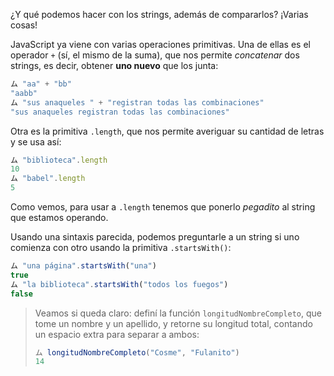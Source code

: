 ¿Y qué podemos hacer con los strings, además de compararlos? ¡Varias cosas!

JavaScript ya viene con varias operaciones primitivas. Una de ellas es el operador `+` (sí, el mismo de la suma), que nos permite _concatenar_ dos strings, es decir, obtener **uno nuevo** que los junta:

```javascript
ム "aa" + "bb"
"aabb"
ム "sus anaqueles " + "registran todas las combinaciones"
"sus anaqueles registran todas las combinaciones"
```

Otra es la primitiva `.length`, que nos permite averiguar su cantidad de letras y se usa así:

```javascript
ム "biblioteca".length
10
ム "babel".length
5
```

Como vemos, para usar a `.length` tenemos que ponerlo _pegadito_ al string que estamos operando.

Usando una sintaxis parecida, podemos preguntarle a un string si uno comienza con otro usando la primitiva `.startsWith()`:

```javascript
ム "una página".startsWith("una")
true
ム "la biblioteca".startsWith("todos los fuegos")
false
```

> Veamos si queda claro: definí la función `longitudNombreCompleto`, que tome un nombre y un apellido, y retorne su longitud total, contando un espacio extra para separar a ambos:
>
>```javascript
> ム longitudNombreCompleto("Cosme", "Fulanito")
>14
>```